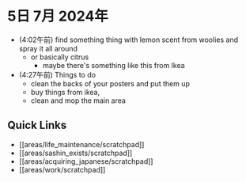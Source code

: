 # 5日 7月 2024年
- (4:02午前) find something thing with lemon scent from woolies and spray it all around
  - or basically citrus
    - maybe there's something like this from Ikea
- (4:27午前) Things to do
  - clean the backs of your posters and put them up
  - buy things from ikea,
  - clean and mop the main area

 



## Quick Links
- [[areas/life_maintenance/scratchpad]]
- [[areas/sashin_exists/scratchpad]]
- [[areas/acquiring_japanese/scratchpad]]
- [[areas/work/scratchpad]]

